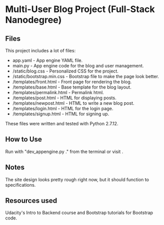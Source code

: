 # Multi-User Blog Project (Full-Stack Nanodegree)

## Files

This project includes a lot of files:

- app.yaml - App engine YAML file.
- main.py - App engine code for the blog and user management.
- /static/blog.css - Personalized CSS for the project.
- /static/bootstrap.min.css - Bootstrap file to make the page look better.
- /templates/front.html - Front page for rendering the blog.
- /templates/base.html - Base template for the blog layout.
- /templates/permalink.html - Permalink html.
- /templates/post.html - HTML for displaying posts.
- /templates/newpost.html - HTML to write a new blog post.
- /templates/login.html - HTML for the login page.
- /templates/signup.html - HTML for signing up.

These files were written and tested with Python 2.7.12.

## How to Use

Run with "dev_appengine.py ." from the terminal or visit .

## Notes
The site design looks pretty rough right now, but it should function to
specifications.

## Resources used
Udacity's Intro to Backend course and Bootstrap tutorials for Bootstrap code.
